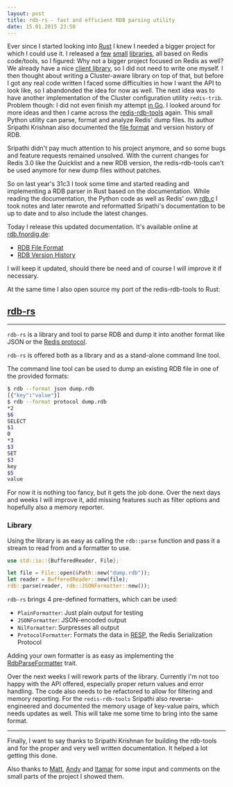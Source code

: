 ```yaml
---
layout: post
title: rdb-rs - fast and efficient RDB parsing utility
date: 15.01.2015 23:50
---
```


Ever since I started looking into [Rust][] I knew I needed a bigger project for which I could use it.
I released a [few][lzf] [small][crc] [libraries][redlock], all based on Redis code/tools, so I figured:
Why not a bigger project focused on Redis as well?
We already have a nice [client library][redis-rs], so I did not need to write one myself.
I then thought about writing a Cluster-aware library on top of that, but before I got any real code written I faced some difficulties in how I want the API to look like, so I abandonded the idea for now as well.
The next idea was to have another implementation of the Cluster configuration utility `redis-trib`. Problem though: I did not even finish my attempt [in Go][redis-trib].
I looked around for more ideas and then I came across the [redis-rdb-tools][tools] again.
This small Python utility can parse, format and analyze Redis' dump files.
Its author Sripathi Krishnan also documented the [file format][old-wiki] and version history of RDB.

Sripathi didn't pay much attention to his project anymore, and so some bugs and feature requests remained unsolved.
With the current changes for Redis 3.0 like the Quicklist and a new RDB version, the redis-rdb-tools can't be used anymore for new dump files without patches.

So on last year's 31c3 I took some time and started reading and implementing a RDB parser in Rust based on the documentation.
While reading the documentation, the Python code as well as Redis' own [rdb.c][] I took notes and later rewrote and reformatted Sripathi's documentation to be up to date and to also include the latest changes.

Today I release this updated documentation. It's available online at [rdb.fnordig.de][site]:

* [RDB File Format][file-format]
* [RDB Version History][version-history]

I will keep it updated, should there be need and of course I will improve it if necessary.

At the same time I also open source my port of the redis-rdb-tools to Rust:

## [rdb-rs][code]

---

`rdb-rs` is a library and tool to parse RDB and dump it into another format like JSON or the [Redis protocol](http://redis.io/topics/protocol).

`rdb-rs` is offered both as a library and as a stand-alone command line tool.

The command line tool can be used to dump an existing RDB file in one of the provided formats:

~~~bash
$ rdb --format json dump.rdb
[{"key":"value"}]
$ rdb --format protocol dump.rdb
*2
$6
SELECT
$1
0
*3
$3
SET
$3
key
$5
value
~~~

For now it is nothing too fancy, but it gets the job done.
Over the next days and weeks I will improve it, add missing features such as filter options and hopefully also a memory reporter.


### Library

Using the library is as easy as calling the `rdb::parse` function and pass it a stream to read from and a formatter to use.

~~~rust
use std::io::{BufferedReader, File};

let file = File::open(&Path::new("dump.rdb"));
let reader = BufferedReader::new(file);
rdb::parse(reader, rdb::JSONFormatter::new());
~~~

`rdb-rs` brings 4 pre-defined formatters, which can be used:

* `PlainFormatter`: Just plain output for testing
* `JSONFormatter`: JSON-encoded output
* `NilFormatter`: Surpresses all output
* `ProtocolFormatter`: Formats the data in [RESP](http://redis.io/topics/protocol), the Redis Serialization Protocol

Adding your own formatter is as easy as implementing the [RdbParseFormatter][RdbParseFormatter] trait.

Over the next weeks I will rework parts of the library. Currently I'm not too happy with the API offered, especially proper return values and error handling.
The code also needs to be refactored to allow for filtering and memory reporting.
For the `redis-rdb-tools` Sripathi also reverse-engineered and documented the memory usage of key-value pairs, which needs updates as well.
This will take me some time to bring into the same format.

---

Finally, I want to say thanks to Sripathi Krishnan for building the rdb-tools and for the proper and very well written documentation. It helped a lot getting this done.

Also thanks to [Matt][], [Andy][] and [Itamar][] for some input and comments on the small parts of the project I showed them.

[redis-trib]: https://github.com/badboy/redis-trib.go
[rust]: http://rust-lang.org/
[lzf]: https://github.com/badboy/lzf-rs
[crc]: https://github.com/badboy/crc64-rs
[redlock]: https://github.com/badboy/redlock-rs
[redis-rs]: https://github.com/mitsuhiko/redis-rs
[old-wiki]: https://github.com/sripathikrishnan/redis-rdb-tools/wiki/Redis-RDB-Dump-File-Format
[rdb.c]: https://github.com/antirez/redis/blob/unstable/src/rdb.c
[site]: http://rdb.fnordig.de/
[code]: https://github.com/badboy/rdb-rs
[tools]: https://github.com/sripathikrishnan/redis-rdb-tools
[file-format]: http://rdb.fnordig.de/file_format.html
[version-history]: http://rdb.fnordig.de/version_history.html
[RdbParseFormatter]: http://rdb.fnordig.de/doc/rdb/formatter/trait.RdbParseFormatter.html
[Matt]: https://twitter.com/mattsta
[Andy]: https://twitter.com/andygrunwald
[Itamar]: https://twitter.com/itamarhaber
